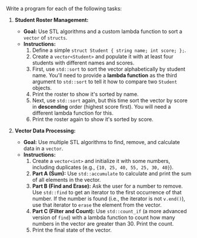 Write a program for each of the following tasks:

1.  **Student Roster Management:**

    - **Goal:** Use STL algorithms and a custom lambda function to sort a `vector` of `structs`.
    - **Instructions:**
      1.  Define a simple `struct Student { string name; int score; };`.
      2.  Create a `vector<Student>` and populate it with at least four students with different names and scores.
      3.  First, use `std::sort` to sort the vector alphabetically by student name. You'll need to provide a **lambda function** as the third argument to `std::sort` to tell it how to compare two `Student` objects.
      4.  Print the roster to show it's sorted by name.
      5.  Next, use `std::sort` again, but this time sort the vector by score in **descending** order (highest score first). You will need a different lambda function for this.
      6.  Print the roster again to show it's sorted by score.

2.  **Vector Data Processing:**
    - **Goal:** Use multiple STL algorithms to find, remove, and calculate data in a `vector`.
    - **Instructions:**
      1.  Create a `vector<int>` and initialize it with some numbers, including duplicates (e.g., `{10, 25, 40, 55, 25, 30, 40}`).
      2.  **Part A (Sum):** Use `std::accumulate` to calculate and print the sum of all elements in the vector.
      3.  **Part B (Find and Erase):** Ask the user for a number to remove. Use `std::find` to get an iterator to the first occurrence of that number. If the number is found (i.e., the iterator is not `v.end()`), use that iterator to `erase` the element from the vector.
      4.  **Part C (Filter and Count):** Use `std::count_if` (a more advanced version of `find`) with a lambda function to count how many numbers in the vector are greater than 30. Print the count.
      5.  Print the final state of the vector.

